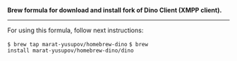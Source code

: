 <b>Brew formula for download and install fork of Dino Client (XMPP client).</b> 
<hr>

For using this formula, follow next instructions:

<code>$ brew tap marat-yusupov/homebrew-dino</code>
<code>$ brew install marat-yusupov/homebrew-dino/dino</code>